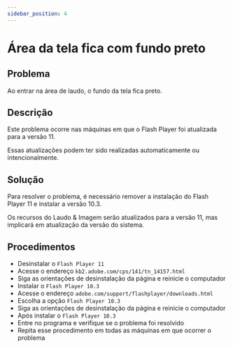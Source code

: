 ```yaml
---
sidebar_position: 4
---
```


# Área da tela fica com fundo preto
## Problema

Ao entrar na área de laudo, o fundo da tela fica preto.

## Descrição

Este problema ocorre nas máquinas em que o Flash Player foi atualizada para a versão 11.

Essas atualizações podem ter sido realizadas automaticamente ou intencionalmente.

## Solução

Para resolver o problema, é necessário remover a instalação do Flash Player 11 e instalar a versão 10.3.

Os recursos do Laudo & Imagem serão atualizados para a versão 11, mas implicará em atualização da versão do sistema.

## Procedimentos

- Desinstalar o `Flash Player 11`
- Acesse o endereço `kb2.adobe.com/cps/141/tn_14157.html`
- Siga as orientações de desinstalação da página e reinicie o computador
- Instalar o `Flash Player 10.3`
- Acesse o endereço `adobe.com/support/flashplayer/downloads.html`
- Escolha a opção `Flash Player 10.3`
- Siga as orientações de desinstalação da página e reinicie o computador
- Após instalar o `Flash Player 10.3`
- Entre no programa e verifique se o problema foi resolvido
- Repita esse procedimento em todas as máquinas em que ocorrer o problema